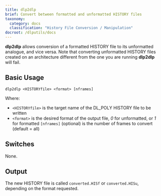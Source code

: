 ```yaml
---
title: dlp2dlp
brief: Convert between formatted and unformatted HISTORY files
taxonomy:
  category: docs
  classification: "History File Conversion / Manipulation"
docroot: /dlputils/docs
---
```


**dlp2dlp** allows conversion of a formatted HISTORY file to its unformatted analogue, and vice versa. Note that converting unformatted HISTORY files created on an architecture different from the one you are running **dlp2dlp** will fail.

## Basic Usage

```
dlp2dlp <HISTORYfile> <format> [nframes]
```

Where:
+ `<HISTORYfile>` is the target name of the DL_POLY HISTORY file to be written
+ `<format>` is the desired format of the output file, _0_ for unformatted, or _1_ for formatted
`[nframes]` (optional) is the number of frames to convert (default = all)

## Switches

None.

## Output

The new HISTORY file is called `converted.HISf` or `converted.HISu`, depending on the format requested.


